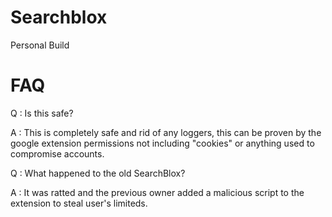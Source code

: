 # Searchblox

Personal Build

# FAQ

Q : Is this safe?

A : This is completely safe and rid of any loggers, this can be proven by the google extension permissions not including "cookies" or anything used to compromise accounts.

Q : What happened to the old SearchBlox?

A : It was ratted and the previous owner added a malicious script to the extension to steal user's limiteds.
